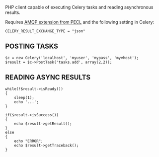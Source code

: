 PHP client capable of executing Celery tasks and reading asynchronous results.

Requires [AMQP extension from PECL](http://www.php.net/manual/en/amqp.setup.php) and the following setting in Celery:

    CELERY_RESULT_EXCHANGE_TYPE = "json"

## POSTING TASKS

	$c = new Celery('localhost', 'myuser', 'mypass', 'myvhost');
	$result = $c->PostTask('tasks.add', array(2,2));

## READING ASYNC RESULTS

	while(!$result->isReady())
	{
		sleep(1);
		echo '...';
	}

	if($result->isSuccess())
	{
		echo $result->getResult();
	}
	else
	{
		echo "ERROR";
		echo $result->getTraceback();
	}
